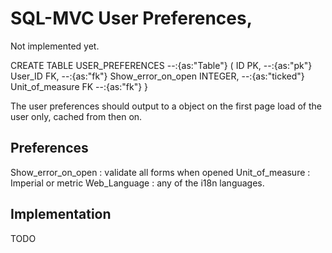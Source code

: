 # SQL-MVC User Preferences,

Not implemented yet.


CREATE TABLE USER_PREFERENCES                        --:{as:"Table"} 
(
  ID PK, 			                                 --:{as:"pk"}
  User_ID FK,										 --:{as:"fk"}
  Show_error_on_open     INTEGER,			         --:{as:"ticked"}  
  Unit_of_measure FK								 --:{as:"fk"}
}

The user preferences should output to a object on the first page load of the user only, cached from then on.

## Preferences

Show_error_on_open : validate all forms when opened
Unit_of_measure : Imperial or metric
Web_Language : any of the i18n languages.

## Implementation

TODO